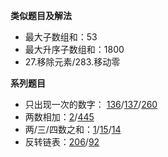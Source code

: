 **类似题目及解法**
- 最大子数组和：53
- 最大升序子数组和：1800
- 27.移除元素/283.移动零

**系列题目**
- 只出现一次的数字： [136](https://leetcode.cn/problems/single-number/)/[137](https://leetcode.cn/problems/single-number-ii/)/[260](https://leetcode.cn/problems/single-number-iii/)
- 两数相加：[2](https://leetcode.cn/problems/add-two-numbers/)/[445](https://leetcode.cn/problems/add-two-numbers-ii/)
- 两/三/四数之和：[1](https://leetcode.cn/problems/two-sum/)/[15](https://leetcode.cn/problems/3sum/)/[14](https://leetcode.cn/problems/4sum/)
- 反转链表：[206](https://leetcode.cn/problems/reverse-linked-list/)/[92](https://leetcode.cn/problems/reverse-linked-list-ii/)

